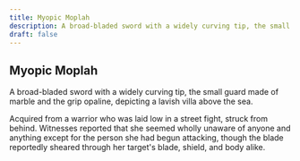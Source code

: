 ```yaml
---
title: Myopic Moplah
description: A broad-bladed sword with a widely curving tip, the small guard made of marble and the grip opaline, depicting a lavish villa above the sea....
draft: false
---
```


## Myopic Moplah

A broad-bladed sword with a widely curving tip, the small guard made of marble and the grip opaline, depicting a lavish villa above the sea.

Acquired from a warrior who was laid low in a street fight, struck from behind. Witnesses reported that she seemed wholly unaware of anyone and anything except for the person she had begun attacking, though the blade reportedly sheared through her target's blade, shield, and body alike.
